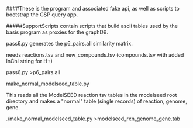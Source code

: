 
####These is the program and associated fake api, as well as scripts to bootstrap the GSP query app.

#####SupportScripts contain scripts that build ascii tables used by the basis program as proxies for the graphDB.

pass6.py generates the p6_pairs.all similarity matrix.

  needs reactions.tsv and new_compounds.tsv (compounds.tsv with added InChI string for H+)

  pass6.py >p6_pairs.all


make_normal_modelseed_table.py

   This reads all the ModelSEED reaction tsv tables in the modelseed root directory 
    and makes a "normal" table (single records) of reaction, genome, gene.

./make_normal_modelseed_table.py >modelseed_rxn_genome_gene.tab 
